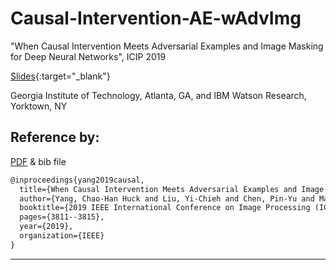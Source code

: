 # Causal-Intervention-AE-wAdvImg

"When Causal Intervention Meets Adversarial Examples and Image Masking for Deep Neural Networks", ICIP 2019

[Slides](https://docs.google.com/presentation/d/14NNlmPBLjKvvWfTFmm7ODZ-rLvi1wUEZXxKvNYdW6zg/edit#slide=id.p){:target="\_blank"}

Georgia Institute of Technology, Atlanta, GA, and IBM Watson Research, Yorktown, NY

## Reference by: 
[PDF](https://arxiv.org/abs/1902.03380) & bib file

```latex
@inproceedings{yang2019causal,
  title={When Causal Intervention Meets Adversarial Examples and Image Masking for Deep Neural Networks},
  author={Yang, Chao-Han Huck and Liu, Yi-Chieh and Chen, Pin-Yu and Ma, Xiaoli and Tsai, Yi-Chang James},
  booktitle={2019 IEEE International Conference on Image Processing (ICIP)},
  pages={3811--3815},
  year={2019},
  organization={IEEE}
}
```
***
